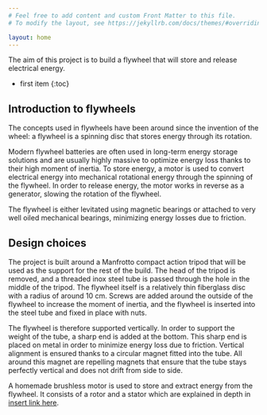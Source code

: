 ```yaml
---
# Feel free to add content and custom Front Matter to this file.
# To modify the layout, see https://jekyllrb.com/docs/themes/#overriding-theme-defaults

layout: home
---
```


The aim of this project is to build a flywheel that will store and release electrical energy.

* first item
{:toc}

## Introduction to flywheels

The concepts used in flywheels have been around since the invention of the wheel: a flywheel is a spinning disc that stores energy through its rotation.

Modern flywheel batteries are often used in long-term energy storage solutions and are usually highly massive to optimize energy loss thanks to their high moment of inertia. To store energy, a motor is used to convert electrical energy into mechanical rotational energy through the spinning of the flywheel. In order to release energy, the motor works in reverse as a generator, slowing the rotation of the flywheel.

The flywheel is either levitated using magnetic bearings or attached to very well oiled mechanical bearings, minimizing energy losses due to friction.

## Design choices

The project is built around a Manfrotto compact action tripod that will be used as the support for the rest of the build. The head of the tripod is removed, and a threaded inox steel tube is passed through the hole in the middle of the tripod. The flywheel itself is a relatively thin fiberglass disc with a radius of around 10 cm. Screws are added around the outside of the flywheel to increase the moment of inertia, and the flywheel is inserted into the steel tube and fixed in place with nuts. 

The flywheel is therefore supported vertically. In order to support the weight of the tube, a sharp end is added at the bottom. This sharp end is placed on metal in order to minimize energy loss due to friction. Vertical alignment is ensured thanks to a circular magnet fitted into the tube. All around this magnet are repelling magnets that ensure that the tube stays perfectly vertical and does not drift from side to side.

A homemade brushless motor is used to store and extract energy from the flywheel. It consists of a rotor and a stator which are explained in depth in [insert link here](link).
